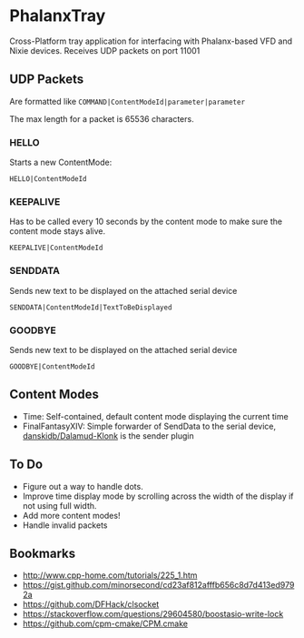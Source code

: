 # PhalanxTray
Cross-Platform tray application for interfacing with Phalanx-based VFD and Nixie devices.
Receives UDP packets on port 11001

## UDP Packets
Are formatted like
`COMMAND|ContentModeId|parameter|parameter`

The max length for a packet is 65536 characters.

### HELLO
Starts a new ContentMode:
```
HELLO|ContentModeId
```

### KEEPALIVE
Has to be called every 10 seconds by the content mode to make sure the content mode stays alive.
```
KEEPALIVE|ContentModeId
```

### SENDDATA
Sends new text to be displayed on the attached serial device 
```
SENDDATA|ContentModeId|TextToBeDisplayed
```

### GOODBYE
Sends new text to be displayed on the attached serial device 
```
GOODBYE|ContentModeId
```

## Content Modes
- Time: Self-contained, default content mode displaying the current time
- FinalFantasyXIV: Simple forwarder of SendData to the serial device, [danskidb/Dalamud-Klonk](https://github.com/danskidb/Dalamud-Klonk) is the sender plugin

## To Do
- Figure out a way to handle dots.
- Improve time display mode by scrolling across the width of the display if not using full width.
- Add more content modes!
- Handle invalid packets

## Bookmarks
- http://www.cpp-home.com/tutorials/225_1.htm
- https://gist.github.com/minorsecond/cd23af812afffb656c8d7d413ed9792a 
- https://github.com/DFHack/clsocket
- https://stackoverflow.com/questions/29604580/boostasio-write-lock
- https://github.com/cpm-cmake/CPM.cmake